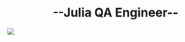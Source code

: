 <div align="center">
<h1 align="center"> --Julia QA Engineer-- </h1>
</div>
<img src="https://geekflare.com/wp-content/uploads/2020/11/best-software-testing-tools.png">
<!--
**Juliadisarli/Juliadisarli** is a ✨ _special_ ✨ repository because its `README.md` (this file) appears on your GitHub profile.

- 🔭 I’m currently working on OCASA
- 🌱 I’m currently learning Automation Testing
- 📫 How to reach me: julidisarli@gmail.com

-->
